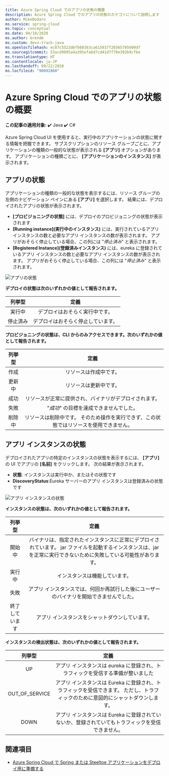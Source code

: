 ```yaml
---
title: Azure Spring Cloud でのアプリの状態の概要
description: Azure Spring Cloud でのアプリの状態のカテゴリについて説明します
author: MikeDodaro
ms.service: spring-cloud
ms.topic: conceptual
ms.date: 04/10/2020
ms.author: brendm
ms.custom: devx-track-java
ms.openlocfilehash: ec87c5523d6f608363ca615037f20365705609df
ms.sourcegitcommit: 53acd9895a4a395efa6d7cd41d7f78e392b9cfbe
ms.translationtype: HT
ms.contentlocale: ja-JP
ms.lasthandoff: 09/22/2020
ms.locfileid: "90892860"
---
```

# <a name="understanding-app-status-in-azure-spring-cloud"></a>Azure Spring Cloud でのアプリの状態の概要

**この記事の適用対象:** ✔️ Java ✔️ C#

Azure Spring Cloud UI を使用すると、実行中のアプリケーションの状態に関する情報を把握できます。  サブスクリプションのリソース グループごとに、アプリケーションの種類の一般的な状態が表示される **[アプリ]** オプションがあります。  アプリケーションの種類ごとに、 **[アプリケーションのインスタンス]** が表示されます。

## <a name="apps-status"></a>アプリの状態
アプリケーションの種類の一般的な状態を表示するには、リソース グループの左側のナビゲーション ペインにある **[アプリ]** を選択します。 結果には、デプロイされたアプリの状態が表示されます。

* **[プロビジョニングの状態]** には、デプロイのプロビジョニングの状態が表示されます
* **[Running instance]\(実行中のインスタンス\)** には、実行されているアプリ インスタンスの数と必要なアプリ インスタンスの数が表示されます。 アプリがおそらく停止している場合、この列には "*停止済み*" と表示されます。
* **[Registered Instance]\(登録済みインスタンス\)** には、eureka に登録されているアプリ インスタンスの数と必要なアプリ インスタンスの数が表示されます。 アプリがおそらく停止している場合、この列には "*停止済み*" と表示されます。


 ![アプリの状態](media/spring-cloud-concept-app-status/apps-ui-status.png)

**デプロイの状態は次のいずれかの値として報告されます。**

| 列挙型 | 定義 |
|:--:|:----------------:|
| 実行中 | デプロイはおそらく実行中です。 |
| 停止済み | デプロイはおそらく停止しています。 |

**プロビジョニングの状態は、CLI からのみアクセスできます。次のいずれかの値として報告されます。**

| 列挙型 | 定義 |
|:--:|:----------------:|
| 作成 | リソースは作成中です。 |
| 更新中 | リソースは更新中です。 |
| 成功 | リソースが正常に提供され、バイナリがデプロイされます。 |
| 失敗 | "*成功*" の目標を達成できませんでした。 |
| 削除中 | リソースは削除中です。 そのため操作を実行できず、この状態ではリソースを使用できません。 |

## <a name="app-instances-status"></a>アプリ インスタンスの状態

デプロイされたアプリの特定のインスタンスの状態を表示するには、 **[アプリ]** の UI でアプリの **[名前]** をクリックします。 次の結果が表示されます。
* **状態**: インスタンスは実行中か、またはその状態です
* **DiscoveryStatus**:Eureka サーバーのアプリ インスタンスは登録済みの状態です

 ![アプリ インスタンスの状態](media/spring-cloud-concept-app-status/apps-ui-instance-status.png)

**インスタンスの状態は、次のいずれかの値として報告されます。**

| 列挙型 | 定義 |
|:--:|:----------------:|
| 開始中 | バイナリは、指定されたインスタンスに正常にデプロイされています。 jar ファイルを起動するインスタンスは、jar を正常に実行できないために失敗している可能性があります。 |
| 実行中 | インスタンスは機能しています。 |
| 失敗 | アプリ インスタンスでは、何回か再試行した後にユーザーのバイナリを開始できませんでした。 |
| 終了しています | アプリ インスタンスをシャットダウンしています。 |

**インスタンスの検出状態は、次のいずれかの値として報告されます。**

| 列挙型 | 定義 |
|:--:|:----------------:|
| UP | アプリ インスタンスは eureka に登録され、トラフィックを受信する準備が整いました |
| OUT_OF_SERVICE | アプリ インスタンスは Eureka に登録され、トラフィックを受信できます。 ただし、トラフィックのために意図的にシャットダウンします。 |
| DOWN | アプリ インスタンスは Eureka に登録されていないか、登録されていてもトラフィックを受信できません。 |


## <a name="see-also"></a>関連項目
* [Azure Spring Cloud で Spring または Steeltoe アプリケーションをデプロイ用に準備する](spring-cloud-tutorial-prepare-app-deployment.md)